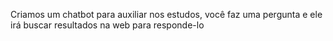 Criamos um chatbot para auxiliar nos estudos, você faz uma pergunta e ele irá buscar resultados na web para responde-lo

